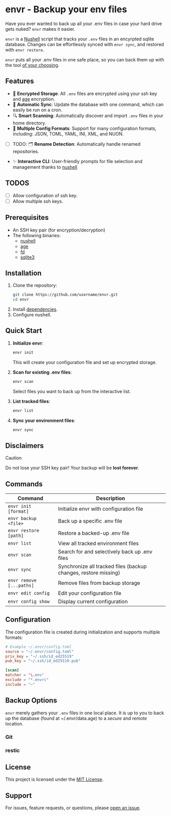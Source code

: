 # envr - Backup your env files

Have you ever wanted to back up all your .env files in case your hard drive gets
nuked? `envr` makes it easier.

`envr` is a [Nushell](https://www.nushell.sh) script that tracks your `.env` files
in an encyrpted sqlite database. Changes can be effortlessly synced with
`envr sync`, and restored with `envr restore`.

`envr` puts all your .env files in one safe place, so you can back them up with
the tool [of your choosing](#backup-options).

## Features

- 🔐 **Encrypted Storage**: All `.env` files are encrypted using your ssh key and
[age](https://github.com/FiloSottile/age) encryption.
- 🔄 **Automatic Sync**: Update the database with one command, which can easily
be run on a cron.
- 🔍 **Smart Scanning**: Automatically discover and import `.env` files in your
home directory.
- 📝 **Multiple Config Formats**: Support for many configuration formats,
including: JSON, TOML, YAML, INI, XML, and NUON.
- [ ] TODO: 🗂️ **Rename Detection**: Automatically handle renamed repositories.
- ✨ **Interactive CLI**: User-friendly prompts for file selection and management
thanks to [nushell](https://www.nushell.sh/)

## TODOS

- [ ] Allow configuration of ssh key.
- [ ] Allow multiple ssh keys.

## Prerequisites

- An SSH key pair (for encryption/decryption)
- The following binaries:
   - [nushell](https://www.nushell.sh/)
   - [age](https://github.com/FiloSottile/age)
   - [fd](https://github.com/sharkdp/fd)
   - [sqlite3](https://github.com/sqlite/sqlite)

## Installation

1. Clone the repository:
   ```bash
   git clone https://github.com/username/envr.git
   cd envr
   ```
2. Install [dependencies](#prerequisites).
3. Configure nushell.

## Quick Start

1. **Initialize envr**:
   ```bash
   envr init
   ```
   This will create your configuration file and set up encrypted storage.

2. **Scan for existing .env files**:
   ```bash
   envr scan
   ```
   Select files you want to back up from the interactive list.

3. **List tracked files**:
   ```bash
   envr list
   ```

4. **Sync your environment files**:
   ```bash
   envr sync
   ```

## Disclaimers

> [!CAUTION]
> Do not lose your SSH key pair! Your backup will be **lost forever**.

## Commands

| Command | Description |
|---------|-------------|
| `envr init [format]` | Initialize envr with configuration file |
| `envr backup <file>` | Back up a specific .env file |
| `envr restore [path]` | Restore a backed-up .env file |
| `envr list` | View all tracked environment files |
| `envr scan` | Search for and selectively back up .env files |
| `envr sync` | Synchronize all tracked files (backup changes, restore missing) |
| `envr remove [...paths]` | Remove files from backup storage |
| `envr edit config` | Edit your configuration file |
| `envr config show` | Display current configuration |

## Configuration

The configuration file is created during initialization and supports multiple formats:

```toml
# Example ~/.envr/config.toml
source = "~/.envr/config.toml"
priv_key = "~/.ssh/id_ed25519"
pub_key = "~/.ssh/id_ed25519.pub"

[scan]
matcher = "\.env"
exclude = "*.envrc"
include = "~"
```

## Backup Options

`envr` merely gathers your `.env` files in one local place. It is up to you to
back up the database (found at ~/.envr/data.age) to a *secure* and *remote*
location.

### Git

### restic

## License

This project is licensed under the [MIT License](./LICENSE).

## Support

For issues, feature requests, or questions, please
[open an issue](https://github.com/sbrow/envr/issues).
